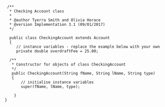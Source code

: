 
     /**
      * Checking Account class
      *
      * @author Tyerra Smith and Olivia Horace
      * @version Implementation 3.1 (09/01/2017)
      */
      
      public class CheckingAccount extends Account
      {
         // instance variables - replace the example below with your own
         private double overdraftFee = 25.00;

      /**
       * Constructor for objects of class CheckingAccount
       */
       public CheckingAccount(String fName, String lName, String type)
       {
           // initialise instance variables
           super(fName, lName, type);
        
        }
    }
